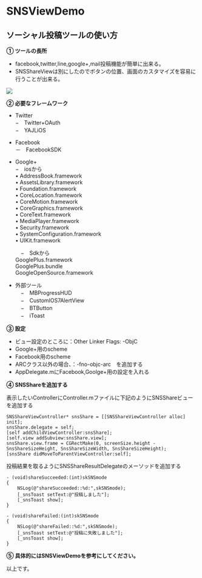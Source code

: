 SNSViewDemo
==================

ソーシャル投稿ツールの使い方	
---------------------------------

**① ツールの長所**

* facebook,twitter,line,google+,mail投稿機能が簡単に出来る。                     
* SNSShareViewは別にしたのでボタンの位置、画面のカスタマイズを容易に行うことが出来る。

[![](http://s13.postimg.org/eglpodufr/SNSShare_View_Image.png)](http://s13.postimg.org/eglpodufr/SNSShare_View_Image.png)

**② 必要なフレームワーク**

* Twitter						
	−　Twitter+OAuth 					
	−　YAJLiOS					

* Facebook						
	－　FacebookSDK					

 * Google+					
	−　iosから						
		•	AddressBook.framework				
		•	AssetsLibrary.framework				
		•	Foundation.framework				
		•	CoreLocation.framework				
		•	CoreMotion.framework				
		•	CoreGraphics.framework				
		•	CoreText.framework					
		•	MediaPlayer.framework					
		•	Security.framework				
		•	SystemConfiguration.framework				
		•	UIKit.framework				

	　−　Sdkから				
		GooglePlus.framework				
		GooglePlus.bundle				
		GoogleOpenSource.framework		
	
* 外部ツール					
　−　MBProgressHUD				
　−　CustomIOS7AlertView					
　−　BTButton				
　−　iToast						

**③ 設定**

* ビュー設定のところに：Other Linker Flags: -ObjC				
* Google+用のscheme					
* Facebook用のscheme				
* ARCクラス以外の場合、：-fno-objc-arc　を追加する				
* AppDelegate.mにFacebook,Goolge+用の設定を入れる

**④ SNSShareを追加する**
 
表示したいControllerにController.mファイルに下記のようにSNSShareビューを追加する

	SNSShareViewController* snsShare = [[SNSShareViewController alloc] init];			
    snsShare.delegate = self;			
    [self addChildViewController:snsShare];						
    [self.view addSubview:snsShare.view];			
    snsShare.view.frame = CGRectMake(0, screenSize.height - SnsShareSizeHeight, SnsShareSizeWidth, SnsShareSizeHeight);					
    [snsShare didMoveToParentViewController:self];			
	
投稿結果を取るようにSNSShareResultDelegateのメーソッドを追加する				

    - (void)shareSucceeded:(int)skSNSmode				
    {				
    	NSLog(@"shareSucceeded::%d:",skSNSmode);				
    	[_snsToast setText:@"投稿しました"];				
    	[_snsToast show];				
    }				

    - (void)shareFailed:(int)skSNSmode				
    {				
    	NSLog(@"shareFailed::%d:",skSNSmode);			
        [_snsToast setText:@"投稿に失敗しました"];				
    	[_snsToast show];			
    }

**⑤ 具体的にはSNSViewDemoを参考にしてください。**

以上です。

